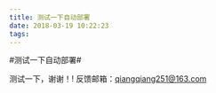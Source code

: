 ```yaml
---
title: 测试一下自动部署
date: 2018-03-19 10:22:23
tags:
---
```

#测试一下自动部署#

测试一下，谢谢！!
反馈邮箱：qiangqiang251@163.com
